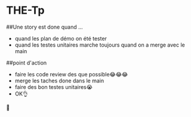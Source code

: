 # THE-Tp



##Une story est done quand ...
- quand les plan de démo on été tester
- quand les testes unitaires marche toujours quand on a merge avec le main

##point d'action
- faire les code review des que possible😂😂😂
- merge les taches done dans le main
- faire des bon testes unitaires😭
- OK👌

🍆
